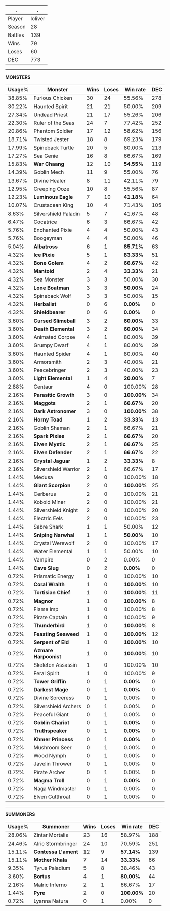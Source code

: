 .|.
|-|-
Player|loliver
Season|28
Battles|139
Wins|79
Loses|60
DEC|773

---
**MONSTERS**

Usage%|Monster|Wins|Loses|Win rate|DEC|
-|-|-|-|-|-|
38.85%|Furious Chicken|30|24|55.56%|278|
30.22%|Haunted Spirit|21|21|50.00%|209|
27.34%|Undead Priest|21|17|55.26%|206|
22.30%|Ruler of the Seas|24|7|77.42%|252|
20.86%|Phantom Soldier|17|12|58.62%|156|
18.71%|Twisted Jester|18|8|69.23%|179|
17.99%|Spineback Turtle|20|5|80.00%|213|
17.27%|Sea Genie|16|8|66.67%|169|
15.83%|**War Chaang**|12|10|**54.55%**|119|
14.39%|Goblin Mech|11|9|55.00%|76|
13.67%|Divine Healer|8|11|42.11%|79|
12.95%|Creeping Ooze|10|8|55.56%|87|
12.23%|**Luminous Eagle**|7|10|**41.18%**|64|
10.07%|Crustacean King|10|4|71.43%|105|
8.63%|Silvershield Paladin|5|7|41.67%|48|
6.47%|Cocatrice|6|3|66.67%|42|
5.76%|Enchanted Pixie|4|4|50.00%|43|
5.76%|Boogeyman|4|4|50.00%|46|
5.04%|**Albatross**|6|1|**85.71%**|63|
4.32%|**Ice Pixie**|5|1|**83.33%**|51|
4.32%|**Bone Golem**|4|2|**66.67%**|42|
4.32%|**Mantoid**|2|4|**33.33%**|21|
4.32%|Sea Monster|3|3|50.00%|30|
4.32%|**Lone Boatman**|3|3|**50.00%**|24|
4.32%|Spineback Wolf|3|3|50.00%|15|
4.32%|**Herbalist**|0|6|**0.00%**|0|
4.32%|**Shieldbearer**|0|6|**0.00%**|0|
3.60%|**Cursed Slimeball**|3|2|**60.00%**|33|
3.60%|**Death Elemental**|3|2|**60.00%**|34|
3.60%|Animated Corpse|4|1|80.00%|39|
3.60%|Grumpy Dwarf|4|1|80.00%|39|
3.60%|Haunted Spider|4|1|80.00%|40|
3.60%|Armorsmith|2|3|40.00%|21|
3.60%|Peacebringer|2|3|40.00%|23|
3.60%|**Light Elemental**|1|4|**20.00%**|7|
2.88%|Centaur|4|0|100.00%|28|
2.16%|**Parasitic Growth**|3|0|**100.00%**|34|
2.16%|**Maggots**|2|1|**66.67%**|20|
2.16%|**Dark Astronomer**|3|0|**100.00%**|38|
2.16%|**Horny Toad**|1|2|**33.33%**|13|
2.16%|Goblin Shaman|2|1|66.67%|21|
2.16%|**Spark Pixies**|2|1|**66.67%**|20|
2.16%|**Elven Mystic**|2|1|**66.67%**|25|
2.16%|**Elven Defender**|2|1|**66.67%**|22|
2.16%|**Crystal Jaguar**|1|2|**33.33%**|8|
2.16%|Silvershield Warrior|2|1|66.67%|17|
1.44%|Medusa|2|0|100.00%|18|
1.44%|**Giant Scorpion**|2|0|**100.00%**|25|
1.44%|Cerberus|2|0|100.00%|21|
1.44%|Kobold Miner|2|0|100.00%|21|
1.44%|Silvershield Knight|2|0|100.00%|20|
1.44%|Electric Eels|2|0|100.00%|23|
1.44%|Sabre Shark|1|1|50.00%|12|
1.44%|**Sniping Narwhal**|1|1|**50.00%**|10|
1.44%|Crystal Werewolf|2|0|100.00%|17|
1.44%|Water Elemental|1|1|50.00%|10|
1.44%|Vampire|0|2|0.00%|0|
1.44%|**Cave Slug**|0|2|**0.00%**|0|
0.72%|Prismatic Energy|1|0|100.00%|10|
0.72%|**Coral Wraith**|1|0|**100.00%**|10|
0.72%|**Tortisian Chief**|1|0|**100.00%**|11|
0.72%|**Magnor**|1|0|**100.00%**|8|
0.72%|Flame Imp|1|0|100.00%|8|
0.72%|Pirate Captain|1|0|100.00%|9|
0.72%|**Thunderbird**|1|0|**100.00%**|8|
0.72%|**Feasting Seaweed**|1|0|**100.00%**|12|
0.72%|**Serpent of Eld**|1|0|**100.00%**|10|
0.72%|**Azmare Harpoonist**|1|0|**100.00%**|10|
0.72%|Skeleton Assassin|1|0|100.00%|10|
0.72%|Feral Spirit|1|0|100.00%|9|
0.72%|**Tower Griffin**|0|1|**0.00%**|0|
0.72%|**Darkest Mage**|0|1|**0.00%**|0|
0.72%|Divine Sorceress|0|1|0.00%|0|
0.72%|Silvershield Archers|0|1|0.00%|0|
0.72%|Peaceful Giant|0|1|0.00%|0|
0.72%|**Goblin Chariot**|0|1|**0.00%**|0|
0.72%|**Truthspeaker**|0|1|**0.00%**|0|
0.72%|**Khmer Princess**|0|1|**0.00%**|0|
0.72%|Mushroom Seer|0|1|0.00%|0|
0.72%|Wood Nymph|0|1|0.00%|0|
0.72%|Javelin Thrower|0|1|0.00%|0|
0.72%|Pirate Archer|0|1|0.00%|0|
0.72%|**Magma Troll**|0|1|**0.00%**|0|
0.72%|Naga Windmaster|0|1|0.00%|0|
0.72%|Elven Cutthroat|0|1|0.00%|0|

---
**SUMMONERS**

Usage%|Summoner|Wins|Loses|Win rate|DEC|
-|-|-|-|-|-|
28.06%|Zintar Mortalis|23|16|58.97%|188|
24.46%|Alric Stormbringer|24|10|70.59%|251|
15.11%|**Contessa L'ament**|12|9|**57.14%**|139|
15.11%|**Mother Khala**|7|14|**33.33%**|66|
9.35%|Tyrus Paladium|5|8|38.46%|43|
3.60%|**Bortus**|4|1|**80.00%**|44|
2.16%|Malric Inferno|2|1|66.67%|17|
1.44%|**Pyre**|2|0|**100.00%**|20|
0.72%|Lyanna Natura|0|1|0.00%|0|

